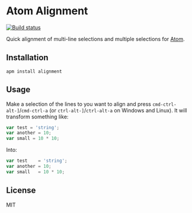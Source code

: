 # Atom Alignment

[![Build status][travis-image]][travis-url]

Quick alignment of multi-line selections and multiple selections for [Atom](https://atom.io/packages/alignment).

## Installation

```
apm install alignment
```

## Usage

Make a selection of the lines to you want to align and press `cmd-ctrl-alt-]`/`cmd-ctrl-a` (or `ctrl-alt-]`/`ctrl-alt-a` on Windows and Linux). It will transform something like:

```js
var test = 'string';
var another = 10;
var small = 10 * 10;
```

Into:

```js
var test    = 'string';
var another = 10;
var small   = 10 * 10;
```

## License

MIT

[travis-image]: https://img.shields.io/travis/blakeembrey/atom-alignment.svg?style=flat
[travis-url]: https://travis-ci.org/blakeembrey/atom-alignment

